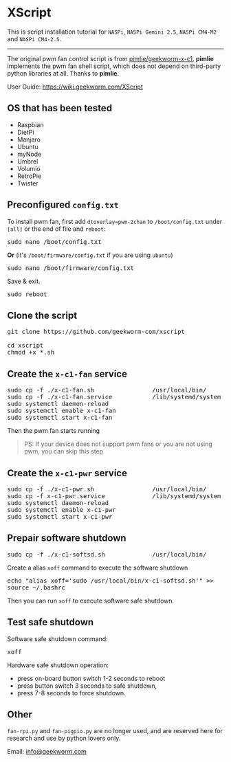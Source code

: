 # XScript
This is script installation tutorial for `NASPi`, `NASPi Gemini 2.5`, `NASPi CM4-M2` and `NASPi CM4-2.5`.
***
The original pwm fan control script is from [pimlie/geekworm-x-c1](https://github.com/pimlie/geekworm-x-c1), **pimlie** implements the pwm fan shell script, which does not depend on third-party python libraries at all. Thanks to **pimlie**.

User Guide: https://wiki.geekworm.com/XScript

## OS that has been tested
* Raspbian
* DietPi
* Manjaro
* Ubuntu
* myNode
* Umbrel
* Volumio
* RetroPie
* Twister

## Preconfigured `config.txt`
To install pwm fan, first add `dtoverlay=pwm-2chan` to `/boot/config.txt` under `[all]`  or the end of file and `reboot`:
<pre>
sudo nano /boot/config.txt
</pre>
**Or**    (it's `/boot/firmware/config.txt` if you are using `ubuntu`)
<pre>
sudo nano /boot/firmware/config.txt
</pre>
Save & exit.
<pre>
sudo reboot
</pre>

## Clone the script
<pre>
git clone https://github.com/geekworm-com/xscript

cd xscript
chmod +x *.sh
</pre>

## Create the `x-c1-fan` service
<pre>
sudo cp -f ./x-c1-fan.sh                /usr/local/bin/
sudo cp -f ./x-c1-fan.service           /lib/systemd/system
sudo systemctl daemon-reload
sudo systemctl enable x-c1-fan
sudo systemctl start x-c1-fan
</pre>
Then the pwm fan starts running

> PS: If your device does not support pwm fans or you are not using pwm, you can skip this step
>
## Create the `x-c1-pwr` service
<pre>
sudo cp -f ./x-c1-pwr.sh                /usr/local/bin/
sudo cp -f x-c1-pwr.service             /lib/systemd/system
sudo systemctl daemon-reload
sudo systemctl enable x-c1-pwr
sudo systemctl start x-c1-pwr
</pre>

## Prepair software shutdown
<pre>
sudo cp -f ./x-c1-softsd.sh             /usr/local/bin/
</pre>
Create a alias `xoff` command to execute the software shutdown
<pre>
echo "alias xoff='sudo /usr/local/bin/x-c1-softsd.sh'" >>   ~/.bashrc
source ~/.bashrc
</pre>
Then you can run `xoff` to execute software safe shutdown.

## Test safe shutdown
Software safe shutdown command:
<pre>
xoff
</pre>

Hardware safe shutdown operation:
* press on-board button switch 1-2 seconds to reboot
* press button switch 3 seconds to safe shutdown,
* press 7-8 seconds to force shutdown.

## Other
`fan-rpi.py` and `fan-pigpio.py` are no longer used, and are reserved here for research and use by python lovers only.

Email: info@geekworm.com
